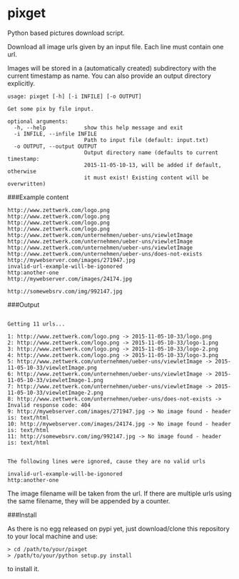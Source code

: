 # pixget
Python based pictures download script.

Download all image urls given by an input file. Each line must contain one url.

Images will be stored in a (automatically created) subdirectory with the current timestamp as name. You can also provide an output directory explicitly.

```
usage: pixget [-h] [-i INFILE] [-o OUTPUT]

Get some pix by file input.

optional arguments:
  -h, --help            show this help message and exit
  -i INFILE, --infile INFILE
                        Path to input file (default: input.txt)
  -o OUTPUT, --output OUTPUT
                        Output directory name (defaults to current timestamp:
                        2015-11-05-10-13, will be added if default, otherwise
                        it must exist! Existing content will be overwritten)
```

###Example content

```
http://www.zettwerk.com/logo.png
http://www.zettwerk.com/logo.png
http://www.zettwerk.com/logo.png
http://www.zettwerk.com/logo.png
http://www.zettwerk.com/unternehmen/ueber-uns/viewletImage
http://www.zettwerk.com/unternehmen/ueber-uns/viewletImage
http://www.zettwerk.com/unternehmen/ueber-uns/viewletImage
http://www.zettwerk.com/unternehmen/ueber-uns/does-not-exists
http://mywebserver.com/images/271947.jpg
invalid-url-example-will-be-igonored
http:another-one
http://mywebserver.com/images/24174.jpg

http://somewebsrv.com/img/992147.jpg
```

###Output

```

Getting 11 urls...

1: http://www.zettwerk.com/logo.png -> 2015-11-05-10-33/logo.png
2: http://www.zettwerk.com/logo.png -> 2015-11-05-10-33/logo-1.png
3: http://www.zettwerk.com/logo.png -> 2015-11-05-10-33/logo-2.png
4: http://www.zettwerk.com/logo.png -> 2015-11-05-10-33/logo-3.png
5: http://www.zettwerk.com/unternehmen/ueber-uns/viewletImage -> 2015-11-05-10-33/viewletImage.png
6: http://www.zettwerk.com/unternehmen/ueber-uns/viewletImage -> 2015-11-05-10-33/viewletImage-1.png
7: http://www.zettwerk.com/unternehmen/ueber-uns/viewletImage -> 2015-11-05-10-33/viewletImage-2.png
8: http://www.zettwerk.com/unternehmen/ueber-uns/does-not-exists -> Invalid response code: 404
9: http://mywebserver.com/images/271947.jpg -> No image found - header is: text/html
10: http://mywebserver.com/images/24174.jpg -> No image found - header is: text/html
11: http://somewebsrv.com/img/992147.jpg -> No image found - header is: text/html


The following lines were ignored, cause they are no valid urls

invalid-url-example-will-be-igonored
http:another-one
```

The image filename will be taken from the url. If there are multiple urls using the same filename, they will be appended by a counter.

###Install

As there is no egg released on pypi yet, just download/clone this repository to your local machine and use:

```
> cd /path/to/your/pixget
> /path/to/your/python setup.py install
```

to install it.